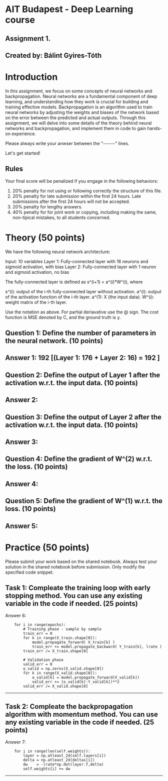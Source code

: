 # AIT Budapest - Deep Learning course
## Assignment 1.
## Created by: Bálint Gyires-Tóth

# Introduction

In this assignment, we focus on some concepts of neural networks and backpropagation. Neural networks are a fundamental component of deep learning, and understanding how they work is crucial for building and training effective models. Backpropagation is an algorithm used to train neural networks by adjusting the weights and biases of the network based on the error between the predicted and actual outputs. Through this assignment, we will delve into some details of the theory behind neural networks and backpropagation, and implement them in code to gain hands-on experience.

Please always write your anwser between the "------" lines. 

Let's get started!

## Rules

Your final score will be penalized if you engage in the following behaviors:

1. 20% penalty for not using or following correctly the structure of this file.
2. 20% penalty for late submission within the first 24 hours. Late submissions after the first 24 hours will not be accepted. 
3. 20% penalty for lengthy answers.
3. 40% penalty for for joint work or copying, including making the same, non-tipical mistakes, to all students concerned.

# Theory (50 points)
We have the following neural network architecture:

Input: 10 variables
Layer 1: Fully-connected layer with 16 neurons and sigmoid activation, with bias
Layer 2: Fully-connected layer with 1 neuron and sigmoid activation, no bias

The fully-connected layer is defined as s^(i+1) = a^(i)*W^(i), where 

s^(i): output of the i-th fully-connected layer without activation.
a^(i): output of the activation function of the i-th layer.
a^(1): X (the input data).
W^(i): weight matrix of the i-th layer. 

Use the notation as above. For partial deriavative use the @ sign. The cost function is MSE denoted by C, and the ground truth is y. 

Question 1: Define the number of parameters in the neural network. (10 points)
------
Answer 1: 192 [(Layer 1: 176 + Layer 2: 16) = 192  ]
------

Question 2: Define the output of Layer 1 after the activation w.r.t. the input data. (10 points)
------
Answer 2:
------

Question 3: Define the output of Layer 2 after the activation w.r.t. the input data. (10 points)
------
Answer 3:
------

Question 4: Define the gradient of W^(2) w.r.t. the loss. (10 points)
------
Answer 4:
------

Question 5: Define the gradient of W^(1) w.r.t. the loss. (10 points)
------
Answer 5:
------

# Practice (50 points)

Please submit your work based on the shared notebook. Always test your solution in the shared notebook before submission. Only modify the specified code snippet. 

Task 1: Compleate the training loop with early stopping method. You can use any existing variable in the code if needed. (25 points) 
------
Answer 6:

        for i in range(epochs):
            # Training phase - sample by sample
            train_err = 0
            for k in range(X_train.shape[0]):
                model.propagate_forward( X_train[k] )
                train_err += model.propagate_backward( Y_train[k], lrate )
            train_err /= X_train.shape[0]

            # Validation phase
            valid_err = 0
            o_valid = np.zeros(X_valid.shape[0])
            for k in range(X_valid.shape[0]):
                o_valid[k] = model.propagate_forward(X_valid[k])
                valid_err += (o_valid[k]-Y_valid[k])**2
            valid_err /= X_valid.shape[0]
------

Task 2: Compleate the backpropagation algorithm with momentum method. You can use any existing variable in the code if needed. (25 points) 
------
Answer 7:

        for i in range(len(self.weights)):
            layer = np.atleast_2d(self.layers[i])
            delta = np.atleast_2d(deltas[i])
            dw    = -lrate*np.dot(layer.T,delta)
            self.weights[i] += dw 
------
